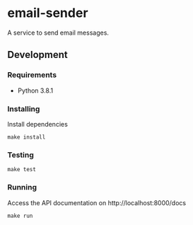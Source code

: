 # email-sender
A service to send email messages.

## Development

### Requirements
- Python 3.8.1

### Installing
Install dependencies
```console
make install
```

### Testing
```console
make test
```

### Running
Access the API documentation on http://localhost:8000/docs
```console
make run
```
